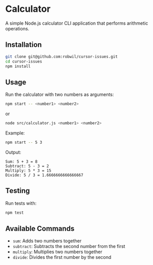# Calculator

A simple Node.js calculator CLI application that performs arithmetic operations.

## Installation

```bash
git clone git@github.com:robwil/cursor-issues.git
cd cursor-issues
npm install
```

## Usage

Run the calculator with two numbers as arguments:

```bash
npm start -- <number1> <number2>
```

or

```bash
node src/calculator.js <number1> <number2>
```

Example:

```bash
npm start -- 5 3
```

Output:
```
Sum: 5 + 3 = 8
Subtract: 5 - 3 = 2
Multiply: 5 * 3 = 15
Divide: 5 / 3 = 1.6666666666666667
```

## Testing

Run tests with:

```bash
npm test
```

## Available Commands

- `sum`: Adds two numbers together
- `subtract`: Subtracts the second number from the first 
- `multiply`: Multiplies two numbers together
- `divide`: Divides the first number by the second 
